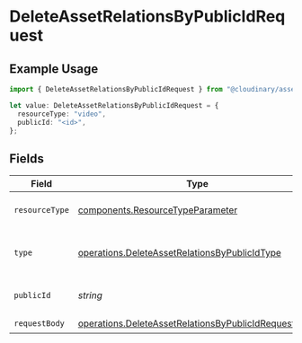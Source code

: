 # DeleteAssetRelationsByPublicIdRequest

## Example Usage

```typescript
import { DeleteAssetRelationsByPublicIdRequest } from "@cloudinary/asset-management/models/operations";

let value: DeleteAssetRelationsByPublicIdRequest = {
  resourceType: "video",
  publicId: "<id>",
};
```

## Fields

| Field                                                                                                                        | Type                                                                                                                         | Required                                                                                                                     | Description                                                                                                                  |
| ---------------------------------------------------------------------------------------------------------------------------- | ---------------------------------------------------------------------------------------------------------------------------- | ---------------------------------------------------------------------------------------------------------------------------- | ---------------------------------------------------------------------------------------------------------------------------- |
| `resourceType`                                                                                                               | [components.ResourceTypeParameter](../../models/components/resourcetypeparameter.md)                                         | :heavy_check_mark:                                                                                                           | The type the of asset.                                                                                                       |
| `type`                                                                                                                       | [operations.DeleteAssetRelationsByPublicIdType](../../models/operations/deleteassetrelationsbypublicidtype.md)               | :heavy_check_mark:                                                                                                           | The delivery type of the asset.                                                                                              |
| `publicId`                                                                                                                   | *string*                                                                                                                     | :heavy_check_mark:                                                                                                           | The public ID of the asset.                                                                                                  |
| `requestBody`                                                                                                                | [operations.DeleteAssetRelationsByPublicIdRequestBody](../../models/operations/deleteassetrelationsbypublicidrequestbody.md) | :heavy_check_mark:                                                                                                           | N/A                                                                                                                          |